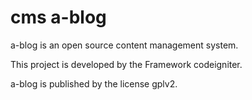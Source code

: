 cms a-blog
====
a-blog is an open source content management system.

This project is developed by the Framework codeigniter.

a-blog is published by the license gplv2.